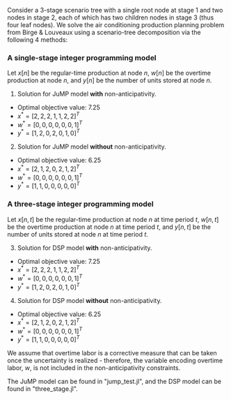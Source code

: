 Consider a 3-stage scenario tree with a single root node at stage 1 and two nodes in stage 2, each of which has two children nodes in stage 3 (thus four leaf nodes). We solve the air conditioning production planning problem from Birge & Louveaux using a scenario-tree decomposition via the following 4 methods:

### A single-stage integer programming model
Let $x[n]$ be the regular-time production at node $n$, $w[n]$ be the overtime production at node $n$, and $y[n]$ be the number of units stored at node $n$.

1. Solution for JuMP model __with__ non-anticipativity. 
- Optimal objective value: 7.25
- $x^* = [2, 2, 2, 1, 1, 2, 2]^T$
- $w^* = [0, 0, 0, 0, 0, 0, 1]^T$
- $y^* = [1, 2, 0, 2, 0, 1, 0]^T$

2. Solution for JuMP model __without__ non-anticipativity. 
- Optimal objective value: 6.25
- $x^* = [2, 1, 2, 0, 2, 1, 2]^T$
- $w^* = [0, 0, 0, 0, 0, 0, 1]^T$
- $y^* = [1, 1, 0, 0, 0, 0, 0]^T$

### A three-stage integer programming model
Let $x[n,t]$ be the regular-time production at node $n$ at time period $t$, $w[n,t]$ be the overtime production at node $n$ at time period $t$, and $y[n,t]$ be the number of units stored at node $n$ at time period $t$.

3. Solution for DSP model __with__ non-anticipativity.
- Optimal objective value: 7.25
- $x^* = [2, 2, 2, 1, 1, 2, 2]^T$
- $w^* = [0, 0, 0, 0, 0, 0, 1]^T$
- $y^* = [1, 2, 0, 2, 0, 1, 0]^T$

4. Solution for DSP model __without__ non-anticipativity. 
- Optimal objective value: 6.25
- $x^* = [2, 1, 2, 0, 2, 1, 2]^T$
- $w^* = [0, 0, 0, 0, 0, 0, 1]^T$
- $y^* = [1, 1, 0, 0, 0, 0, 0]^T$

We assume that overtime labor is a corrective measure that can be taken once the uncertainty is realized - therefore, the variable encoding overtime labor, $w$, is not included in the non-anticipativity constraints. 

The JuMP model can be found in "jump_test.jl", and the DSP model can be found in "three_stage.jl". 
